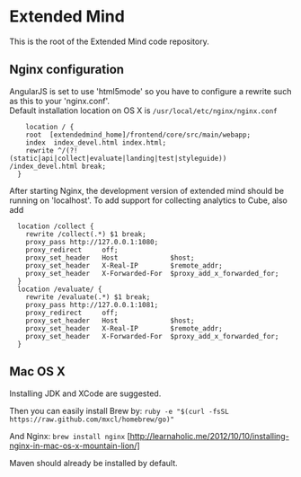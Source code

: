 Extended Mind
=============

This is the root of the Extended Mind code repository.

Nginx configuration
-------------------

AngularJS is set to use 'html5mode' so you have to configure a rewrite such as this to your 'nginx.conf'.  
Default installation location on OS X is `/usr/local/etc/nginx/nginx.conf`
```
	location / {
    root  [extendedmind_home]/frontend/core/src/main/webapp;
    index  index_devel.html index.html;
    rewrite ^/(?!(static|api|collect|evaluate|landing|test|styleguide)) /index_devel.html break;
  }
```
After starting Nginx, the development version of extended mind should be running on 'localhost'. To add support for collecting analytics to Cube, also add
```
  location /collect {
    rewrite /collect(.*) $1 break;
    proxy_pass http://127.0.0.1:1080;
    proxy_redirect     off;
    proxy_set_header   Host             $host;
    proxy_set_header   X-Real-IP        $remote_addr;
    proxy_set_header   X-Forwarded-For  $proxy_add_x_forwarded_for;
  }
  location /evaluate/ {
    rewrite /evaluate(.*) $1 break;
    proxy_pass http://127.0.0.1:1081;
    proxy_redirect     off;
    proxy_set_header   Host             $host;
    proxy_set_header   X-Real-IP        $remote_addr;
    proxy_set_header   X-Forwarded-For  $proxy_add_x_forwarded_for;
  }
```

Mac OS X
--------

Installing JDK and XCode are suggested. 

Then you can easily install Brew by:
`ruby -e "$(curl -fsSL https://raw.github.com/mxcl/homebrew/go)"`

And Nginx:
`brew install nginx`
[http://learnaholic.me/2012/10/10/installing-nginx-in-mac-os-x-mountain-lion/]

Maven should already be installed by default.
